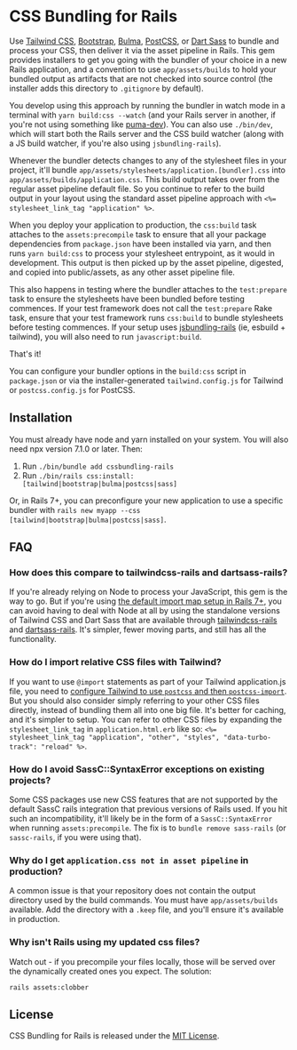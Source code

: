 # CSS Bundling for Rails

Use [Tailwind CSS](https://tailwindcss.com), [Bootstrap](https://getbootstrap.com/), [Bulma](https://bulma.io/), [PostCSS](https://postcss.org), or [Dart Sass](https://sass-lang.com/) to bundle and process your CSS, then deliver it via the asset pipeline in Rails. This gem provides installers to get you going with the bundler of your choice in a new Rails application, and a convention to use `app/assets/builds` to hold your bundled output as artifacts that are not checked into source control (the installer adds this directory to `.gitignore` by default).

You develop using this approach by running the bundler in watch mode in a terminal with `yarn build:css --watch` (and your Rails server in another, if you're not using something like [puma-dev](https://github.com/puma/puma-dev)). You can also use `./bin/dev`, which will start both the Rails server and the CSS build watcher (along with a JS build watcher, if you're also using `jsbundling-rails`).

Whenever the bundler detects changes to any of the stylesheet files in your project, it'll bundle `app/assets/stylesheets/application.[bundler].css` into `app/assets/builds/application.css`. This build output takes over from the regular asset pipeline default file. So you continue to refer to the build output in your layout using the standard asset pipeline approach with `<%= stylesheet_link_tag "application" %>`.

When you deploy your application to production, the `css:build` task attaches to the `assets:precompile` task to ensure that all your package dependencies from `package.json` have been installed via yarn, and then runs `yarn build:css` to process your stylesheet entrypoint, as it would in development. This output is then picked up by the asset pipeline, digested, and copied into public/assets, as any other asset pipeline file.

This also happens in testing where the bundler attaches to the `test:prepare` task to ensure the stylesheets have been bundled before testing commences. If your test framework does not call the `test:prepare` Rake task, ensure that your test framework runs `css:build` to bundle stylesheets before testing commences. If your setup uses [jsbundling-rails](https://github.com/rails/jsbundling-rails) (ie, esbuild + tailwind), you will also need to run `javascript:build`.

That's it!

You can configure your bundler options in the `build:css` script in `package.json` or via the installer-generated `tailwind.config.js` for Tailwind or `postcss.config.js` for PostCSS.


## Installation

You must already have node and yarn installed on your system. You will also need npx version 7.1.0 or later. Then:

1. Run `./bin/bundle add cssbundling-rails`
2. Run `./bin/rails css:install:[tailwind|bootstrap|bulma|postcss|sass]`

Or, in Rails 7+, you can preconfigure your new application to use a specific bundler with `rails new myapp --css [tailwind|bootstrap|bulma|postcss|sass]`.


## FAQ

### How does this compare to tailwindcss-rails and dartsass-rails?

If you're already relying on Node to process your JavaScript, this gem is the way to go. But if you're using [the default import map setup in Rails 7+](https://github.com/rails/importmap-rails/), you can avoid having to deal with Node at all by using the standalone versions of Tailwind CSS and Dart Sass that are available through [tailwindcss-rails](https://github.com/rails/tailwindcss-rails/) and [dartsass-rails](https://github.com/rails/dartsass-rails/). It's simpler, fewer moving parts, and still has all the functionality.

### How do I import relative CSS files with Tailwind?

If you want to use `@import` statements as part of your Tailwind application.js file, you need to [configure Tailwind to use `postcss` and then `postcss-import`](https://tailwindcss.com/docs/using-with-preprocessors#build-time-imports). But you should also consider simply referring to your other CSS files directly, instead of bundling them all into one big file. It's better for caching, and it's simpler to setup. You can refer to other CSS files by expanding the `stylesheet_link_tag` in `application.html.erb` like so: `<%= stylesheet_link_tag "application", "other", "styles", "data-turbo-track": "reload" %>`.

### How do I avoid SassC::SyntaxError exceptions on existing projects?

Some CSS packages use new CSS features that are not supported by the default SassC rails integration that previous versions of Rails used. If you hit such an incompatibility, it'll likely be in the form of a `SassC::SyntaxError` when running `assets:precompile`. The fix is to `bundle remove sass-rails` (or `sassc-rails`, if you were using that).

### Why do I get `application.css not in asset pipeline` in production?

A common issue is that your repository does not contain the output directory used by the build commands. You must have `app/assets/builds` available. Add the directory with a `.keep` file, and you'll ensure it's available in production.

### Why isn't Rails using my updated css files?

Watch out - if you precompile your files locally, those will be served over the dynamically created ones you expect. The solution:

```shell
rails assets:clobber 
```

## License

CSS Bundling for Rails is released under the [MIT License](https://opensource.org/licenses/MIT).
